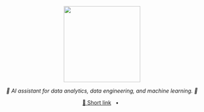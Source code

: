 <p align="center">
  <img src="https://github.com/inococo/InocoDataGPT/blob/main/public/InocoDataGPT.png" height="200"/>
</p>
<p align="center">
  <em>🤖 AI assistant for data analytics, data engineering, and machine learning. 🤖</em>
</p>

<p align="center">
<a href="https://datagpt.inoco.ai">🔗 Short link</a>
<span>&nbsp;&nbsp;•&nbsp;&nbsp;</span>
<a href="https://twitter.com/luhuihu"